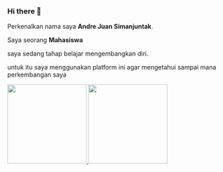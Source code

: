 ### Hi there 👋


Perkenalkan nama saya **Andre Juan Simanjuntak**.

Saya seorang **Mahasiswa** 


saya sedang tahap belajar mengembangkan diri.

untuk itu saya menggunakan platform ini agar mengetahui sampai mana perkembangan saya 


<p align="left">
  <a href="https://github.com/AndreJu16">
  <img height="180em" src="https://github-readme-stats-eight-theta.vercel.app/api?username=AndreJu16&show_icons=true&theme=algolia&include_all_commits=true&count_private=true"/>
  <img height="180em" src="https://github-readme-stats-eight-theta.vercel.app/api/top-langs/?username=AndreJu16&layout=compact&langs_count=8&theme=algolia"/>
</a>
</p>
